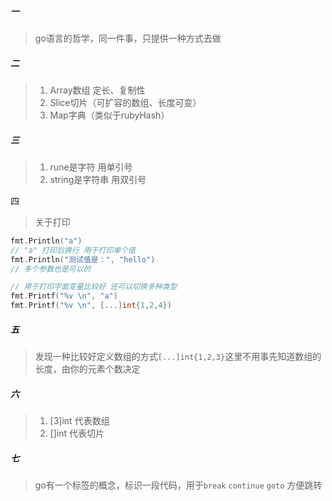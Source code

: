 ##### 一

> go语言的哲学，同一件事，只提供一种方式去做

##### 二

> 1. Array数组 定长、复制性
> 2. Slice切片（可扩容的数组、长度可变）
> 3. Map字典（类似于rubyHash）

##### 三

> 1. rune是字符 用单引号
> 2. string是字符串 用双引号

四

> 关于打印

```go
fmt.Println("a")
// "a" 打印后换行 用于打印单个值
fmt.Println("测试值是：", "hello")
// 多个参数也是可以的

// 用于打印字面变量比较好 还可以切换多种类型
fmt.Printf("%v \n", "a")
fmt.Printf("%v \n", [...]int{1,2,4})
```

##### 五

> 发现一种比较好定义数组的方式`[...]int{1,2,3}`这里不用事先知道数组的长度，由你的元素个数决定

##### 六

> 1. [3]int 代表数组
> 2. []int 代表切片

##### 七

> go有一个标签的概念，标识一段代码，用于`break` `continue` `goto` 方便跳转